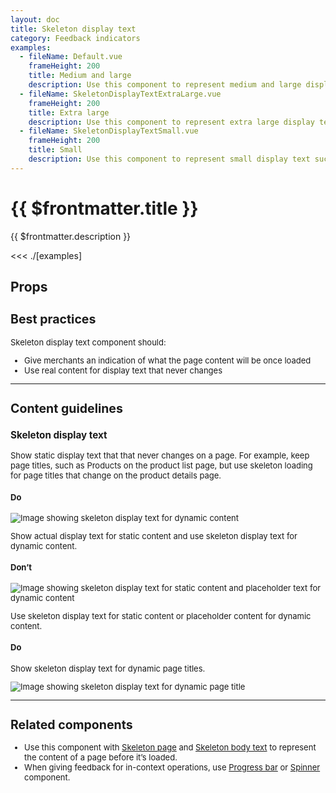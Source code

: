 ```yaml
---
layout: doc
title: Skeleton display text
category: Feedback indicators
examples:
  - fileName: Default.vue
    frameHeight: 200
    title: Medium and large
    description: Use this component to represent medium and large display text such as large metrics on the reports list page, or for page titles.
  - fileName: SkeletonDisplayTextExtraLarge.vue
    frameHeight: 200
    title: Extra large
    description: Use this component to represent extra large display text.
  - fileName: SkeletonDisplayTextSmall.vue
    frameHeight: 200
    title: Small
    description: Use this component to represent small display text such as content headings.
---
```


# {{ $frontmatter.title }}

<Lede>

{{ $frontmatter.description }}

</Lede>

<Examples>

<<< ./[examples]

</Examples>

## Props

<PropsTable />

<div style="font-size: 0.8125rem">

## Best practices

Skeleton display text component should:

- Give merchants an indication of what the page content will be once loaded
- Use real content for display text that never changes

---

## Content guidelines

### Skeleton display text

Show static display text that that never changes on a page. For example, keep page titles, such as Products on the product list page, but use skeleton loading for page titles that change on the product details page.

<DoDont>

#### Do

![Image showing skeleton display text for dynamic content](https://polaris.shopify.com/images/components/feedback-indicators/skeleton-display-text/do-show-display-text-for-static-content@2x.png)

Show actual display text for static content and use skeleton display text for dynamic content.

#### Don’t

![Image showing skeleton display text for static content and placeholder text for dynamic content](https://polaris.shopify.com/images/components/feedback-indicators/skeleton-display-text/dont-use-skeleton-for-static-or-placeholder-content-for-dynamic@2x.png)

Use skeleton display text for static content or placeholder content for dynamic content.

</DoDont>

<DoDont>

#### Do

Show skeleton display text for dynamic page titles.

![Image showing skeleton display text for dynamic page title](https://polaris.shopify.com/images/components/feedback-indicators/skeleton-display-text/do-use-skeleton-for-dynamic-page-titles@2x.png)

</DoDont>

---

## Related components

- Use this component with [Skeleton page](/components/SkeletonPage) and [Skeleton body text](/components/SkeletonBodyText) to represent the content of a page before it’s loaded.
- When giving feedback for in-context operations, use [Progress bar](/components/ProgressBar) or [Spinner](/components/Spinner) component.

</div>
